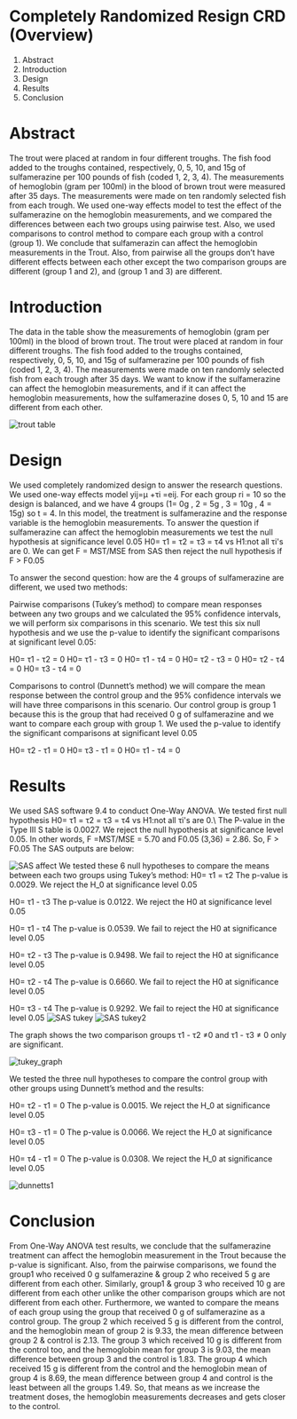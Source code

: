 # Completely Randomized Resign CRD (Overview)
1. Abstract 
2. Introduction
3. Design
4. Results
5. Conclusion
# Abstract 
The trout were placed at random in four different troughs. The fish food added to the troughs contained, respectively, 0, 5, 10, and 15g of sulfamerazine per 100 pounds of fish (coded 1, 2, 3, 4). The measurements of hemoglobin (gram per 100ml) in the blood of brown trout were measured after 35 days. The measurements were made on ten randomly selected fish from each trough. We used one-way effects model to test the effect of the sulfamerazine on the hemoglobin measurements, and we compared the differences between each two groups using pairwise test. Also, we used comparisons to control method to compare each group with a control (group 1). We conclude that sulfamerazin can affect the hemoglobin measurements in the Trout. Also, from pairwise all the groups don’t have different effects between each other except the two comparison groups are different (group 1 and 2), and (group 1 and 3) are different.

# Introduction
The data in the table show the measurements of hemoglobin (gram per 100ml) in the blood of brown trout. The trout were placed at random in four different troughs. The fish food added to the troughs contained, respectively, 0, 5, 10, and 15g of sulfamerazine per 100 pounds of fish (coded 1, 2, 3, 4). The measurements were made on ten randomly selected fish from each trough after 35 days. We want to know if the sulfamerazine can affect the hemoglobin measurements, and if it can affect the hemoglobin measurements, how the sulfamerazine doses 0, 5, 10 and 15 are different from each other.

![trout table](https://user-images.githubusercontent.com/56862845/103164810-d1e93c00-47dd-11eb-9167-01e33e92f3ab.JPG)


# Design 
We used completely randomized design to answer the research questions. We used one-way effects model yij=μ +τi
=eij. For each group  ri = 10 so the design is balanced, and we have 4 groups (1= 0g , 2 = 5g , 3 = 10g , 4 = 15g) so t = 4. In this model, the treatment is sulfamerazine and the response variable is the hemoglobin measurements. To answer the question if sulfamerazine can affect the hemoglobin measurements we test the null hypothesis at significance level 0.05 H0= τ1 = τ2 = τ3 = τ4 vs H1:not all τi's are 0. We can get F = MST/MSE from SAS then reject the null hypothesis if F > F0.05

To answer the second question: how are the 4 groups of sulfamerazine are different, we used two methods: 

Pairwise comparisons (Tukey’s method) to compare mean responses between any two groups and we calculated the 95% confidence intervals, we will perform six comparisons in this scenario. We test this six null hypothesis and we use the p-value to identify the significant comparisons at significant level 0.05:

H0= τ1 - τ2 = 0 
H0= τ1 - τ3 = 0 
H0= τ1 - τ4 = 0
H0= τ2 - τ3 = 0 
H0= τ2 - τ4 = 0
H0= τ3 - τ4 = 0

Comparisons to control (Dunnett’s method) we will compare the mean response between the control group and the 95% confidence intervals we will have three comparisons in this scenario. Our control group is group 1 because this is the group that had received 0 g of sulfamerazine and we want to compare each group with group 1. We used the p-value to identify the significant comparisons at significant level 0.05

H0= τ2 - τ1 = 0 
H0= τ3 - τ1 = 0 
H0= τ1 - τ4 = 0

# Results
We used SAS software 9.4 to conduct One-Way ANOVA. We tested first null hypothesis H0= τ1 = τ2 = τ3 = τ4 vs H1:not all τi's are 0.\ The P-value in the Type III S table is 0.0027. We reject the null hypothesis at significance level 0.05. In other words, F =MST/MSE = 5.70 and F0.05 (3,36) = 2.86. So, F >  F0.05 The SAS outputs are below:

![SAS affect](https://user-images.githubusercontent.com/56862845/103164370-8bdda980-47d8-11eb-859a-3863179a121b.PNG)
We tested these 6 null hypotheses to compare the means between each two groups using Tukey’s method:
H0= τ1 = τ2 The p-value is 0.0029. We reject the H_0 at significance level 0.05

H0= τ1 - τ3 The p-value is 0.0122. We reject the H0 at significance level 0.05

H0= τ1 - τ4 The p-value is 0.0539. We fail to reject the H0 at significance level 0.05

H0= τ2 - τ3 The p-value is 0.9498. We fail to reject the H0 at significance level 0.05 

H0= τ2 - τ4 The p-value is 0.6660. We fail to reject the H0 at significance level 0.05

H0= τ3 - τ4 The p-value is 0.9292. We fail to reject the H0 at significance level 0.05 
![SAS tukey](https://user-images.githubusercontent.com/56862845/103164546-e6780500-47da-11eb-97b7-10f4bffa0cc2.PNG)
![SAS tukey2](https://user-images.githubusercontent.com/56862845/103164592-7158ff80-47db-11eb-9fd9-f511e56c4699.PNG)

The graph shows the two comparison groups  τ1 - τ2 ≠0 and τ1 - τ3 ≠ 0 only are significant.

![tukey_graph](https://user-images.githubusercontent.com/56862845/103164696-808c7d00-47dc-11eb-91a3-5e9b18bd5ae9.PNG)

We tested the three null hypotheses to compare the control group with other groups using Dunnett’s method and the results:

H0= τ2 - τ1 = 0 The p-value is 0.0015. We reject the H_0 at significance level 0.05

H0= τ3 - τ1 = 0 The p-value is 0.0066. We reject the H_0 at significance level 0.05

H0= τ4 - τ1 = 0 The p-value is 0.0308. We reject the H_0 at significance level 0.05

![dunnetts1](https://user-images.githubusercontent.com/56862845/103164769-59827b00-47dd-11eb-904a-e622bf0277c1.PNG)

# Conclusion 
From One-Way ANOVA test results, we conclude that the sulfamerazine treatment can affect the hemoglobin measurement in the Trout because the p-value is significant. Also, from the pairwise comparisons, we found the group1 who received 0 g sulfamerazine & group 2 who received 5 g are different from each other. Similarly, group1 & group 3 who received 10 g are different from each other unlike the other comparison groups which are not different from each other. Furthermore, we wanted to compare the means of each group using the group that received 0 g of sulfamerazine as a control group. The group 2 which received 5 g is different from the control, and the hemoglobin mean of group 2 is 9.33, the mean difference between group 2 & control is 2.13. The group 3 which received 10 g is different from the control too, and the hemoglobin mean for group 3 is 9.03, the mean difference between group 3 and the control is 1.83. The group 4 which received 15 g is different from the control and the hemoglobin mean of group 4 is 8.69, the mean difference between group 4 and control is the least between all the groups 1.49. So, that means as we increase the treatment doses, the hemoglobin measurements decreases and gets closer to the control.














